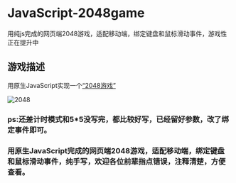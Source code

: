 # JavaScript-2048game
用纯js完成的网页端2048游戏，适配移动端，绑定键盘和鼠标滑动事件，游戏性正在提升中

## 游戏描述

用原生JavaScript实现一个[“2048游戏”](https://baike.so.com/doc/9204693-9537967.html)

![2048](https://p2.ssl.qhimg.com/t016b5cbd7e885bb0e5.png)

### ps:还差计时模式和5*5没写完，都比较好写，已经留好参数，改了绑定事件即可。
### 用原生JavaScript完成的网页端2048游戏，适配移动端，绑定键盘和鼠标滑动事件，纯手写，欢迎各位前辈指点错误，注释清楚，方便查看。
